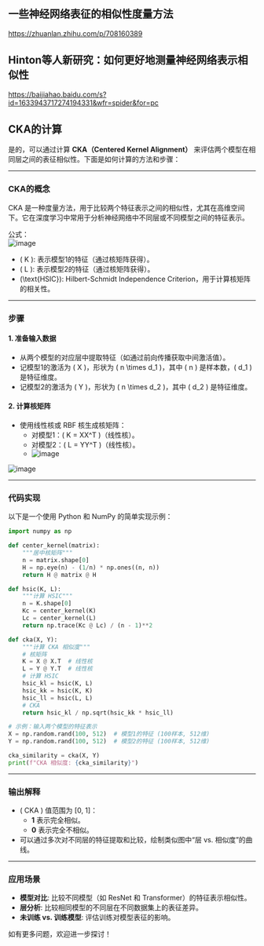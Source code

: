 ## 一些神经网络表征的相似性度量方法
https://zhuanlan.zhihu.com/p/708160389  
## Hinton等人新研究：如何更好地测量神经网络表示相似性 
https://baijiahao.baidu.com/s?id=1633943717274194331&wfr=spider&for=pc  
## CKA的计算
是的，可以通过计算 **CKA（Centered Kernel Alignment）** 来评估两个模型在相同层之间的表征相似性。下面是如何计算的方法和步骤：

---

### **CKA的概念**
CKA 是一种度量方法，用于比较两个特征表示之间的相似性，尤其在高维空间下。它在深度学习中常用于分析神经网络中不同层或不同模型之间的特征表示。

公式：  
![image](https://github.com/user-attachments/assets/e8b66665-579f-48b8-91cd-4130cc78d204)

- \( K \): 表示模型1的特征（通过核矩阵获得）。
- \( L \): 表示模型2的特征（通过核矩阵获得）。
- \(\text{HSIC}\): Hilbert-Schmidt Independence Criterion，用于计算核矩阵的相关性。

---

### **步骤**

#### **1. 准备输入数据**
- 从两个模型的对应层中提取特征（如通过前向传播获取中间激活值）。
- 记模型1的激活为 \( X \)，形状为 \( n \times d_1 \)，其中 \( n \) 是样本数，\( d_1 \) 是特征维度。
- 记模型2的激活为 \( Y \)，形状为 \( n \times d_2 \)，其中 \( d_2 \) 是特征维度。

#### **2. 计算核矩阵**
- 使用线性核或 RBF 核生成核矩阵：
  - 对模型1：\( K = XX^T \)（线性核）。
  - 对模型2：\( L = YY^T \)（线性核）。
  - ![image](https://github.com/user-attachments/assets/bf152b7f-fab3-479c-8512-0f53d7f811fa)


![image](https://github.com/user-attachments/assets/686709ca-1f63-4948-98cf-dbbfd85ffc30)  


---

### **代码实现**
以下是一个使用 Python 和 NumPy 的简单实现示例：

```python
import numpy as np

def center_kernel(matrix):
    """居中核矩阵"""
    n = matrix.shape[0]
    H = np.eye(n) - (1/n) * np.ones((n, n))
    return H @ matrix @ H

def hsic(K, L):
    """计算 HSIC"""
    n = K.shape[0]
    Kc = center_kernel(K)
    Lc = center_kernel(L)
    return np.trace(Kc @ Lc) / (n - 1)**2

def cka(X, Y):
    """计算 CKA 相似度"""
    # 核矩阵
    K = X @ X.T  # 线性核
    L = Y @ Y.T  # 线性核
    # 计算 HSIC
    hsic_kl = hsic(K, L)
    hsic_kk = hsic(K, K)
    hsic_ll = hsic(L, L)
    # CKA
    return hsic_kl / np.sqrt(hsic_kk * hsic_ll)

# 示例：输入两个模型的特征表示
X = np.random.rand(100, 512)  # 模型1的特征 (100样本, 512维)
Y = np.random.rand(100, 512)  # 模型2的特征 (100样本, 512维)

cka_similarity = cka(X, Y)
print(f"CKA 相似度: {cka_similarity}")
```

---

### **输出解释**
- \( CKA \) 值范围为 [0, 1]：
  - **1** 表示完全相似。
  - **0** 表示完全不相似。
- 可以通过多次对不同层的特征提取和比较，绘制类似图中“层 vs. 相似度”的曲线。

---

### **应用场景**
- **模型对比**: 比较不同模型（如 ResNet 和 Transformer）的特征表示相似性。
- **层分析**: 比较相同模型的不同层在不同数据集上的表征差异。
- **未训练 vs. 训练模型**: 评估训练对模型表征的影响。

如有更多问题，欢迎进一步探讨！
